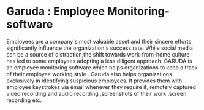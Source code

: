 # Garuda : Employee Monitoring-software
Employees are a company's most valuable asset and their sincere efforts significantly influence the organization's success rate. While social media can be a source of distraction,the shift towards work-from-home culture has led to some employees adopting a less diligent approach. 
GARUDA is an employee monitoring software which helps organizations to keep a track of their employee working  style . Garuda also helps organizations exclusively in identifying suspicious employees. It provides them with employee keystrokes via email whenever they require it, remotely captured video recording and audio recording ,screenshots of their work ,screen recording etc.


